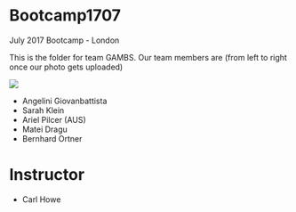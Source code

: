 # Bootcamp1707
July 2017 Bootcamp - London

This is the folder for team GAMBS. 
Our team members are (from left to right once our photo gets uploaded)

![](https://github.com/ThinkBigAnalytics/Bootcamp1707/blob/master/img/IMG_9183.jpg)

* Angelini Giovanbattista
* Sarah Klein
* Ariel Pilcer (AUS)
* Matei Dragu
* Bernhard Ortner

# Instructor
* Carl Howe

